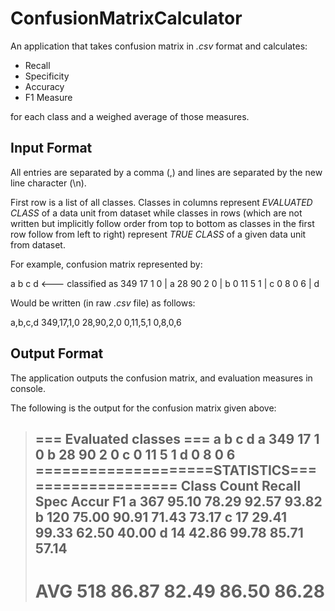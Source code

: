 # ConfusionMatrixCalculator

An application that takes confusion matrix in *.csv* format and calculates:

- Recall
- Specificity
- Accuracy
- F1 Measure

for each class and a weighed average of those measures.

## Input Format
All entries are separated by a comma (,) and lines are separated by the new line character (\n).

First row is a list of all classes. Classes in columns represent *EVALUATED CLASS* of a data unit from dataset
while classes in rows (which are not written but implicitly follow order from top to bottom as classes in the first row
follow from left to right) represent *TRUE CLASS* of a given data unit from dataset.

For example, confusion matrix represented by:

  a   b   c   d   <--- classified as
349  17   1   0 |   a
 28  90   2   0 |   b
  0  11   5   1 |   c
  0   8   0   6 |   d
  
 Would be written (in raw *.csv* file) as follows:
 
 a,b,c,d
 349,17,1,0
 28,90,2,0
 0,11,5,1
 0,8,0,6
 
 ## Output Format
 
 The application outputs the confusion matrix, and evaluation measures in console.
 
 The following is the output for the confusion matrix given above:
 
> === Evaluated classes ===
>        a       b       c       d
>a       349     17      1       0
>b       28      90      2       0
>c       0       11      5       1
>d       0       8       0       6
>====================STATISTICS===================
>Class   Count   Recall  Spec    Accur   F1
>a       367     95.10   78.29   92.57   93.82
>b       120     75.00   90.91   71.43   73.17
>c       17      29.41   99.33   62.50   40.00
>d       14      42.86   99.78   85.71   57.14
>-------------------------------------------------
>AVG     518     86.87   82.49   86.50   86.28
>=================================================
 
 
